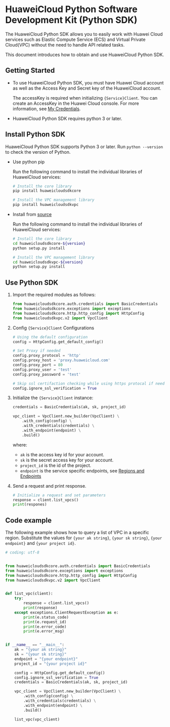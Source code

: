 # HuaweiCloud Python Software Development Kit (Python SDK)

The HuaweiCloud Python SDK allows you to easily work with Huawei Cloud services such as Elastic Compute Service (ECS) and Virtual Private Cloud(VPC) without the need to handle API related tasks.

This document introduces how to obtain and use HuaweiCloud Python SDK.

## Getting Started

- To use HuaweiCloud Python SDK, you must have Huawei Cloud account as well as the Access Key and Secret key of the HuaweiCloud account.

	The accessKey is required when initializing `{Service}Client`. You can create an AccessKey in the Huawei Cloud console. For more information, see [My Credentials](https://support.huaweicloud.com/en-us/usermanual-ca/en-us_topic_0046606340.html).

- HuaweiCloud Python SDK requires python 3 or later.


## Install Python SDK

HuaweiCloud Python SDK supports Python 3 or later. Run ``python --version`` to check the version of Python.

- Use python pip

	Run the following command to install the individual libraries of HuaweiCloud services:

	```bash
	# Install the core library
	pip install huaweicloudsdkcore
 
	# Install the VPC management library
	pip install huaweicloudsdkvpc
	```

- Install from [source](https://github.com/huaweicloud/huaweicloud-sdk-python-v3)

	Run the following command to install the individual libraries of HuaweiCloud services:

	```bash
	# Install the core library
	cd huaweicloudsdkcore-${version}
	python setup.py install
 
	# Install the VPC management library
	cd huaweicloudsdkvpc-${version}
	python setup.py install
	```

## Use Python SDK

1. Import the required modules as follows:

    ```python
    from huaweicloudsdkcore.auth.credentials import BasicCredentials
    from huaweicloudsdkcore.exceptions import exceptions
    from huaweicloudsdkcore.http.http_config import HttpConfig
    from huaweicloudsdkvpc.v2 import VpcClient
    ```

2. Config `{Service}Client` Configurations

    ```python
    # Using the default configuration
    config = HttpConfig.get_default_config()

    # Set Proxy if needed
    config.proxy_protocol = 'http'
    config.proxy_host = 'proxy.huaweicloud.com'
    config.proxy_port = 80
    config.proxy_user = 'test'
    config.proxy_password = 'test'
    
    # Skip ssl certifaction checking while using https protocal if needed
    config.ignore_ssl_verification = True
    ```

3. Initialize the `{Service}Client` instance:

    ```python
    credentials = BasicCredentials(ak, sk, project_id)

    vpc_client = VpcClient.new_builder(VpcClient) \
        .with_config(config) \
        .with_credentials(credentials) \
        .with_endpoint(endpoint) \
        .build()
    ```

	where:

	- `ak` is the access key id for your account.
	- `sk` is the secret access key for your account.
	- `project_id` is the id of the project.
    - `endpoint` is the service specific endpoints, see [Regions and Endpoints](https://developer.huaweicloud.com/intl/en-us/endpoint)

4. Send a request and print response.

	```python
	# Initialize a request and set parameters
	response = client.list_vpcs()
	print(respones)
	```

## Code example

The following example shows how to query a list of VPC in a specific region. Substitute the values for `{your ak string}`, `{your sk string}`, `{your endpoint}` and `{your project id}`.

```python
# coding: utf-8


from huaweicloudsdkcore.auth.credentials import BasicCredentials
from huaweicloudsdkcore.exceptions import exceptions
from huaweicloudsdkcore.http.http_config import HttpConfig
from huaweicloudsdkvpc.v2 import VpcClient


def list_vpc(client):
    try:
        response = client.list_vpcs()
        print(response)
    except exceptions.ClientRequestException as e:
        print(e.status_code)
        print(e.request_id)
        print(e.error_code)
        print(e.error_msg)


if __name__ == "__main__":
    ak = "{your ak string}"
    sk = "{your sk string}"
    endpoint = "{your endpoint}"
    project_id = "{your project id}"

    config = HttpConfig.get_default_config()
    config.ignore_ssl_verification = True
    credentials = BasicCredentials(ak, sk, project_id)

    vpc_client = VpcClient.new_builder(VpcClient) \
        .with_config(config) \
        .with_credentials(credentials) \
        .with_endpoint(endpoint) \
        .build()

    list_vpc(vpc_client)

```
